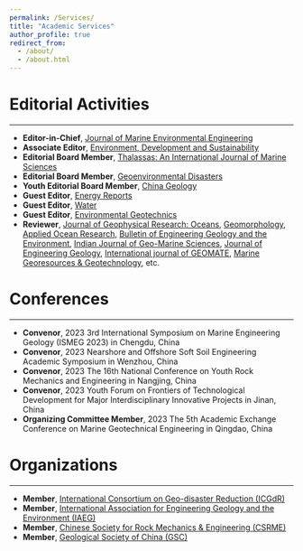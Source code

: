 ```yaml
---
permalink: /Services/
title: "Academic Services"
author_profile: true
redirect_from: 
  - /about/
  - /about.html
---
```



Editorial Activities
======
------
* **Editor-in-Chief**, [Journal of Marine Environmental Engineering](https://www.oldcitypublishing.com/journals/jmee-home/)
* **Associate Editor**, [Environment, Development and Sustainability](https://link.springer.com/journal/10668)
* **Editorial Board Member**, [Thalassas: An International Journal of Marine Sciences](https://link.springer.com/journal/41208)
* **Editorial Board Member**, [Geoenvironmental Disasters](https://geoenvironmental-disasters.springeropen.com/)
* **Youth Editorial Board Member**, [China Geology](https://www.sciencedirect.com/journal/china-geology)
* **Guest Editor**, [Energy Reports](https://www.sciencedirect.com/journal/energy-reports/special-issue/10LNPQPBFC5) 
* **Guest Editor**, [Water](https://www.mdpi.com/journal/water/special_issues/sediment_dynamics) 
* **Guest Editor**, [Environmental Geotechnics](https://www.icevirtuallibrary.com/toc/jenge/10/3)
* **Reviewer**, [Journal of Geophysical Research: Oceans](https://agupubs.onlinelibrary.wiley.com/journal/21699291), [Geomorphology](https://www.sciencedirect.com/journal/geomorphology), [Applied Ocean Research](https://www.sciencedirect.com/journal/applied-ocean-research), [Bulletin of Engineering Geology and the Environment](https://link.springer.com/journal/10064), [Indian Journal of Geo-Marine Sciences](https://or.niscpr.res.in/index.php/IJMS), [Journal of Engineering Geology](http://www.gcdz.org/), [International journal of GEOMATE](https://geomatejournal.com/geomate), [Marine Georesources & Geotechnology](https://www.tandfonline.com/journals/umgt20), etc.

Conferences
======
------
* **Convenor**, 2023 3rd International Symposium on Marine Engineering Geology (ISMEG 2023) in Chengdu, China
* **Convenor**, 2023 Nearshore and Offshore Soft Soil Engineering Academic Symposium in Wenzhou, China
* **Convenor**, 2023 The 16th National Conference on Youth Rock Mechanics and Engineering in Nangjing, China
* **Convenor**, 2023 Youth Forum on Frontiers of Technological Development for Major Interdisciplinary Innovative Projects in Jinan, China
* **Organizing Committee Member**, 2023 The 5th Academic Exchange Conference on Marine Geotechnical Engineering in Qingdao, China

Organizations
======
------
* **Member**, [International Consortium on Geo-disaster Reduction (ICGdR)](http://www.icgdr.com/)
* **Member**, [International Association for Engineering Geology and the Environment (IAEG)](https://iaeg.info/)
* **Member**, [Chinese Society for Rock Mechanics & Engineering (CSRME)](http://www.csrme.com/Home/Index/index.do)
* **Member**, [Geological Society of China (GSC)](http://www.geosociety.org.cn/)
